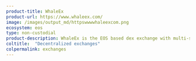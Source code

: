 ```yaml
---
product-title: WhaleEx
product-url: https://www.whaleex.com/
image: /images/output_md/httpswwwwhaleexcom.png
ecosystem: eos
type: non-custodial
product-description: WhaleEx is the EOS based dex exchange with multi-signature smart contracts for decentralized asset custody.
coltitle:  "Decentralized exchanges"
colpermalink: exchanges
---
```

